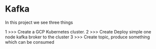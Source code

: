 # Kafka

In this project we see three things

1 >>> Create a GCP Kubernetes cluster.
2 >>> Create Deploy simple one node kafka broker to the cluster
3 >>> Create topic, produce something which can be consumed

